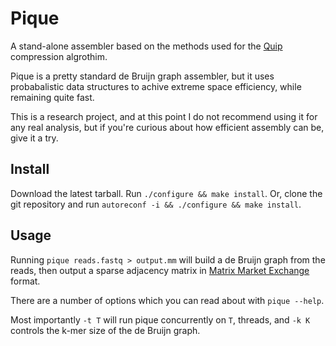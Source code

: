 
# Pique

A stand-alone assembler based on the methods used for the
[Quip](https://github.com/dcjones/quip) compression algrothim.

Pique is a pretty standard de Bruijn graph assembler, but it uses probabalistic
data structures to achive extreme space efficiency, while remaining quite fast.

This is a research project, and at this point I do not recommend using it for
any real analysis, but if you're curious about how efficient assembly can be,
give it a try.

## Install

Download the latest tarball. Run `./configure && make install`. Or, clone the
git repository and run `autoreconf -i && ./configure && make install`.

## Usage

Running `pique reads.fastq > output.mm` will build a de Bruijn graph from the
reads, then output a sparse adjacency matrix in [Matrix Market
Exchange](http://math.nist.gov/MatrixMarket/formats.html) format.

There are a number of options which you can read about with `pique --help`.

Most importantly `-t T` will run pique concurrently on `T`, threads, and `-k K`
controls the k-mer size of the de Bruijn graph.



